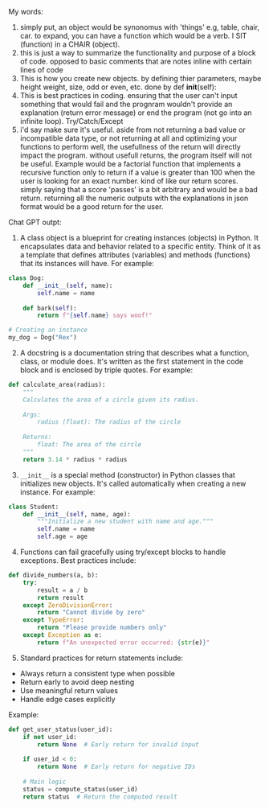 My words:
1) simply put, an object would be synonomus with 'things' e.g, table, chair, car. to expand, you can have a function which would be a verb. I SIT (function) in a CHAIR (object).
2) this is just a way to summarize the functionality and purpose of a block of code. opposed to basic comments that are notes inline with certain lines of code
3) This is how you create new objects. by defining thier parameters, maybe height weight, size, odd or even, etc.
    done by def __init__(self):
4) This is best practices in coding. ensuring that the user can't input something that would fail and the prognram wouldn't provide an explanation (return error message) or end the program (not go into an infinite loop). Try/Catch/Except
5) i'd say make sure it's useful. aside from not returning a bad value or incompatible data type, or not returning at all and optimizing your functions to perform well, the usefullness of the return will directly impact the program. without usefull returns, the program itself will not be useful. Example would be a factorial function that implements a recursive function only to return if a value is greater than 100 when the user is looking for an exact number. kind of like our return scores. simply saying that a score 'passes' is a bit arbitrary and would be a bad return. returning all the numeric outputs with the explanations in json format would be a good return for the user.


Chat GPT outpt:

1. A class object is a blueprint for creating instances (objects) in Python. It encapsulates data and behavior related to a specific entity. Think of it as a template that defines attributes (variables) and methods (functions) that its instances will have. For example:

```python
class Dog:
    def __init__(self, name):
        self.name = name
    
    def bark(self):
        return f"{self.name} says woof!"

# Creating an instance
my_dog = Dog("Rex")
```

2. A docstring is a documentation string that describes what a function, class, or module does. It's written as the first statement in the code block and is enclosed by triple quotes. For example:

```python
def calculate_area(radius):
    """
    Calculates the area of a circle given its radius.
    
    Args:
        radius (float): The radius of the circle
        
    Returns:
        float: The area of the circle
    """
    return 3.14 * radius * radius
```

3. `__init__` is a special method (constructor) in Python classes that initializes new objects. It's called automatically when creating a new instance. For example:

```python
class Student:
    def __init__(self, name, age):
        """Initialize a new student with name and age."""
        self.name = name
        self.age = age
```

4. Functions can fail gracefully using try/except blocks to handle exceptions. Best practices include:

```python
def divide_numbers(a, b):
    try:
        result = a / b
        return result
    except ZeroDivisionError:
        return "Cannot divide by zero"
    except TypeError:
        return "Please provide numbers only"
    except Exception as e:
        return f"An unexpected error occurred: {str(e)}"
```

5. Standard practices for return statements include:
- Always return a consistent type when possible
- Return early to avoid deep nesting
- Use meaningful return values
- Handle edge cases explicitly

Example:
```python
def get_user_status(user_id):
    if not user_id:
        return None  # Early return for invalid input
    
    if user_id < 0:
        return None  # Early return for negative IDs
        
    # Main logic
    status = compute_status(user_id)
    return status  # Return the computed result
```